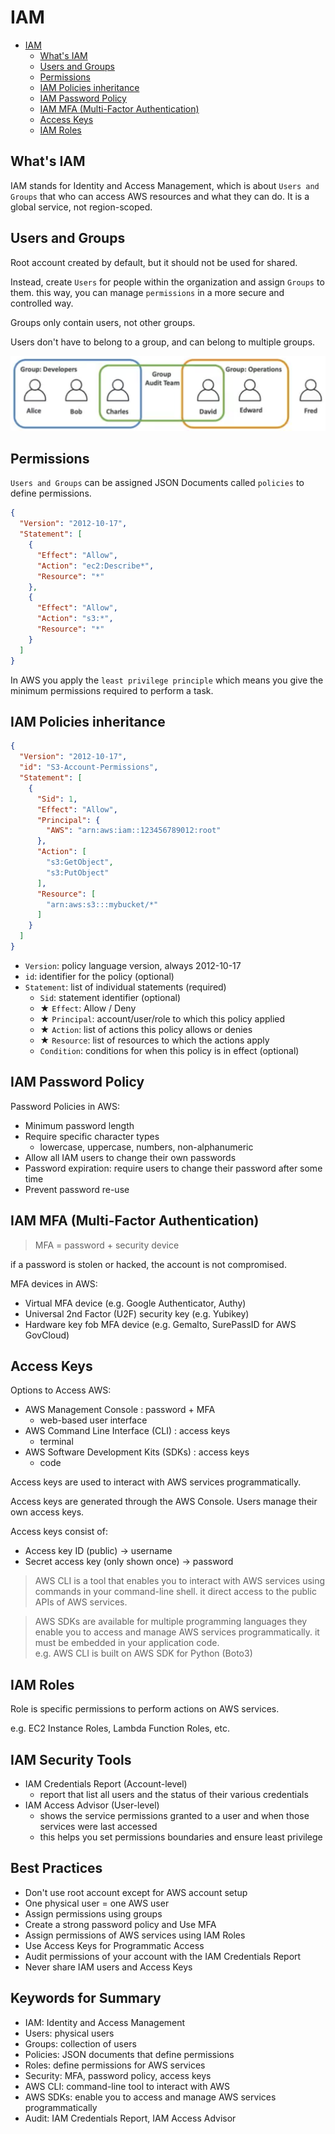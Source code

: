 # IAM

- [IAM](#iam)
  - [What's IAM](#whats-iam)
  - [Users and Groups](#users-and-groups)
  - [Permissions](#permissions)
  - [IAM Policies inheritance](#iam-policies-inheritance)
  - [IAM Password Policy](#iam-password-policy)
  - [IAM MFA (Multi-Factor Authentication)](#iam-mfa-multi-factor-authentication)
  - [Access Keys](#access-keys)
  - [IAM Roles](#iam-roles)

## What's IAM

IAM stands for Identity and Access Management, 
which is about `Users and Groups` that who can access AWS resources and what they can do.
It is a global service, not region-scoped.

## Users and Groups

Root account created by default, but it should not be used for shared.

Instead, create `Users` for people within the organization and assign `Groups` to them.
this way, you can manage `permissions` in a more secure and controlled way.

Groups only contain users, not other groups.

Users don't have to belong to a group, and can belong to multiple groups.

![iam_groups.png](images%2Fiam_groups.png)

## Permissions

`Users and Groups` can be assigned JSON Documents called `policies` to define permissions.

```json
{
  "Version": "2012-10-17",
  "Statement": [
    {
      "Effect": "Allow",
      "Action": "ec2:Describe*",
      "Resource": "*"
    },
    {
      "Effect": "Allow",
      "Action": "s3:*",
      "Resource": "*"
    }
  ]
}
```

In AWS you apply the `least privilege principle` which means you give the minimum permissions required to perform a task.

## IAM Policies inheritance

```json
{
  "Version": "2012-10-17",
  "id": "S3-Account-Permissions",
  "Statement": [
    {
      "Sid": 1,
      "Effect": "Allow",
      "Principal": {
        "AWS": "arn:aws:iam::123456789012:root"
      },
      "Action": [
        "s3:GetObject",
        "s3:PutObject"
      ],
      "Resource": [
        "arn:aws:s3:::mybucket/*"
      ]
    }
  ]
}
```

* `Version`: policy language version, always 2012-10-17
* `id`: identifier for the policy (optional)
* `Statement`: list of individual statements (required)
  * `Sid`: statement identifier (optional)
  * ★ `Effect`: Allow / Deny
  * ★ `Principal`: account/user/role to which this policy applied
  * ★ `Action`: list of actions this policy allows or denies
  * ★ `Resource`: list of resources to which the actions apply
  * `Condition`: conditions for when this policy is in effect (optional)

## IAM Password Policy

Password Policies in AWS:
  * Minimum password length
  * Require specific character types
    * lowercase, uppercase, numbers, non-alphanumeric
  * Allow all IAM users to change their own passwords
  * Password expiration: require users to change their password after some time
  * Prevent password re-use

## IAM MFA (Multi-Factor Authentication)

> MFA = password + security device

if a password is stolen or hacked, the account is not compromised.

MFA devices in AWS:

* Virtual MFA device (e.g. Google Authenticator, Authy)
* Universal 2nd Factor (U2F) security key (e.g. Yubikey)
* Hardware key fob MFA device (e.g. Gemalto, SurePassID for AWS GovCloud)

## Access Keys

Options to Access AWS:
* AWS Management Console : password + MFA
  * web-based user interface
* AWS Command Line Interface (CLI) : access keys
  * terminal
* AWS Software Development Kits (SDKs) : access keys
  * code

Access keys are used to interact with AWS services programmatically.

Access keys are generated through the AWS Console.
Users manage their own access keys.

Access keys consist of:
* Access key ID (public) -> username
* Secret access key (only shown once) -> password

> AWS CLI is a tool that enables you to interact with AWS services
> using commands in your command-line shell.
> it direct access to the public APIs of AWS services.

> AWS SDKs are available for multiple programming languages
> they enable you to access and manage AWS services programmatically.
> it must be embedded in your application code.  
> e.g. AWS CLI is built on AWS SDK for Python (Boto3)
 
## IAM Roles

Role is specific permissions to perform actions on AWS services.

e.g. EC2 Instance Roles, Lambda Function Roles, etc.

## IAM Security Tools

* IAM Credentials Report (Account-level)
  * report that list all users and the status of their various credentials
* IAM Access Advisor (User-level)
  * shows the service permissions granted to a user and when those services were last accessed
  * this helps you set permissions boundaries and ensure least privilege

## Best Practices

* Don't use root account except for AWS account setup
* One physical user = one AWS user
* Assign permissions using groups
* Create a strong password policy and Use MFA
* Assign permissions of AWS services using IAM Roles
* Use Access Keys for Programmatic Access
* Audit permissions of your account with the IAM Credentials Report
* Never share IAM users and Access Keys

## Keywords for Summary

* IAM: Identity and Access Management
* Users: physical users
* Groups: collection of users
* Policies: JSON documents that define permissions
* Roles: define permissions for AWS services
* Security: MFA, password policy, access keys
* AWS CLI: command-line tool to interact with AWS
* AWS SDKs: enable you to access and manage AWS services programmatically
* Audit: IAM Credentials Report, IAM Access Advisor
